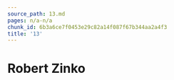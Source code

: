 ```yaml
---
source_path: 13.md
pages: n/a-n/a
chunk_id: 6b3a6ce7f0453e29c82a14f087f67b344aa2a4f3
title: '13'
---
```

# Robert Zinko
